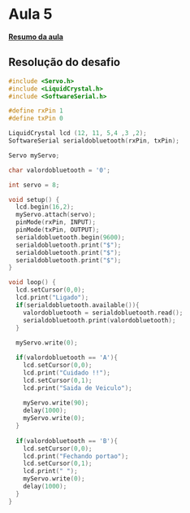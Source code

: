 <h1>Aula 5</h1>

<a href="https://github.com/RAS-UFPB/resumo_das_aulas_do_grupo_de_sistemas_embarcados/tree/main/Resumo%20aula%205"><b>Resumo da aula</b></a>

<h2>Resolução do desafio</h2>

``` C++
#include <Servo.h>
#include <LiquidCrystal.h>
#include <SoftwareSerial.h>

#define rxPin 1
#define txPin 0

LiquidCrystal lcd (12, 11, 5,4 ,3 ,2);
SoftwareSerial serialdobluetooth(rxPin, txPin);

Servo myServo;

char valordobluetooth = '0';

int servo = 8;

void setup() {
  lcd.begin(16,2);
  myServo.attach(servo);
  pinMode(rxPin, INPUT);
  pinMode(txPin, OUTPUT);
  serialdobluetooth.begin(9600);
  serialdobluetooth.print("$");
  serialdobluetooth.print("$");
  serialdobluetooth.print("$");
}

void loop() {
  lcd.setCursor(0,0);
  lcd.print("Ligado");
  if(serialdobluetooth.available()){
    valordobluetooth = serialdobluetooth.read();
    serialdobluetooth.print(valordobluetooth);
  }
 
  myServo.write(0);

  if(valordobluetooth == 'A'){
    lcd.setCursor(0,0);
    lcd.print("Cuidado !!");
    lcd.setCursor(0,1);
    lcd.print("Saida de Veiculo");
   
    myServo.write(90);
    delay(1000);
    myServo.write(0);
  }
 
  if(valordobluetooth == 'B'){
    lcd.setCursor(0,0);
    lcd.print("Fechando portao");
    lcd.setCursor(0,1);
    lcd.print(" ");
    myServo.write(0);
    delay(1000);
  }
}
```